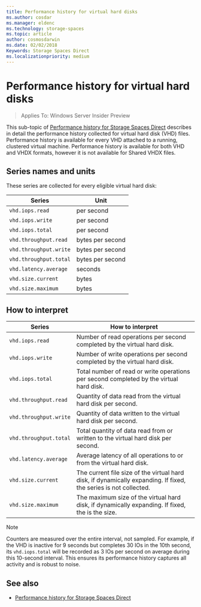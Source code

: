 ```yaml
---
title: Performance history for virtual hard disks
ms.author: cosdar
ms.manager: eldenc
ms.technology: storage-spaces
ms.topic: article
author: cosmosdarwin
ms.date: 02/02/2018
Keywords: Storage Spaces Direct
ms.localizationpriority: medium
---
```


# Performance history for virtual hard disks

> Applies To: Windows Server Insider Preview

This sub-topic of [Performance history for Storage Spaces Direct](performance-history.md) describes in detail the performance history collected for virtual hard disk (VHD) files. Performance history is available for every VHD attached to a running, clustered virtual machine. Performance history is available for both VHD and VHDX formats, however it is not available for Shared VHDX files.

## Series names and units

These series are collected for every eligible virtual hard disk:

| Series                    | Unit             |
|---------------------------|------------------|
| `vhd.iops.read`           | per second       |
| `vhd.iops.write`          | per second       |
| `vhd.iops.total`          | per second       |
| `vhd.throughput.read`     | bytes per second |
| `vhd.throughput.write`    | bytes per second |
| `vhd.throughput.total`    | bytes per second |
| `vhd.latency.average`     | seconds          |
| `vhd.size.current`        | bytes            |
| `vhd.size.maximum`        | bytes            |

## How to interpret

| Series                    | How to interpret                                                                                                 |
|---------------------------|------------------------------------------------------------------------------------------------------------------|
| `vhd.iops.read`           | Number of read operations per second completed by the virtual hard disk.                                         |
| `vhd.iops.write`          | Number of write operations per second completed by the virtual hard disk.                                        |
| `vhd.iops.total`          | Total number of read or write operations per second completed by the virtual hard disk.                          |
| `vhd.throughput.read`     | Quantity of data read from the virtual hard disk per second.                                                     |
| `vhd.throughput.write`    | Quantity of data written to the virtual hard disk per second.                                                    |
| `vhd.throughput.total`    | Total quantity of data read from or written to the virtual hard disk per second.                                 |
| `vhd.latency.average`     | Average latency of all operations to or from the virtual hard disk.                                              |
| `vhd.size.current`        | The current file size of the virtual hard disk, if dynamically expanding. If fixed, the series is not collected. |
| `vhd.size.maximum`        | The maximum size of the virtual hard disk, if dynamically expanding. If fixed, the is the size.                  |

   > [!NOTE]
   > Counters are measured over the entire interval, not sampled. For example, if the VHD is inactive for 9 seconds but completes 30 IOs in the 10th second, its `vhd.iops.total` will be recorded as 3 IOs per second on average during this 10-second interval. This ensures its performance history captures all activity and is robust to noise.

## See also

- [Performance history for Storage Spaces Direct](performance-history.md)
